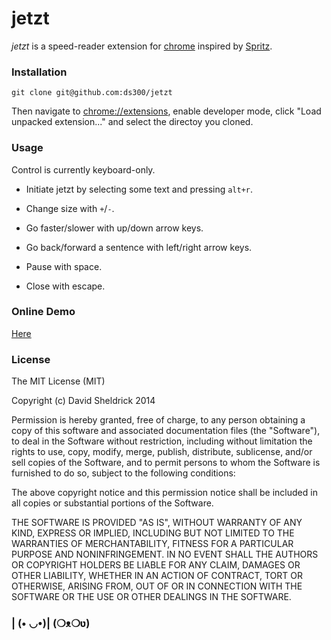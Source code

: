 # jetzt

*jetzt* is a speed-reader extension for [chrome](http://google.com/chrome) inspired by [Spritz](http://www.spritzinc.com/).

### Installation

    git clone git@github.com:ds300/jetzt

Then navigate to [chrome://extensions](chrome://extensions), enable developer mode, click "Load unpacked extension..." and select the directoy you cloned.

### Usage

Control is currently keyboard-only.

- Initiate jetzt by selecting some text and pressing `alt+r`.

- Change size with `+`/`-`.

- Go faster/slower with up/down arrow keys.

- Go back/forward a sentence with left/right arrow keys.

- Pause with space.

- Close with escape.

### Online Demo

[Here](http://ds300.github.com/jetzt/)

### License

The MIT License (MIT)

Copyright (c) David Sheldrick 2014

Permission is hereby granted, free of charge, to any person obtaining a copy
of this software and associated documentation files (the "Software"), to deal
in the Software without restriction, including without limitation the rights
to use, copy, modify, merge, publish, distribute, sublicense, and/or sell
copies of the Software, and to permit persons to whom the Software is
furnished to do so, subject to the following conditions:

The above copyright notice and this permission notice shall be included in
all copies or substantial portions of the Software.

THE SOFTWARE IS PROVIDED "AS IS", WITHOUT WARRANTY OF ANY KIND, EXPRESS OR
IMPLIED, INCLUDING BUT NOT LIMITED TO THE WARRANTIES OF MERCHANTABILITY,
FITNESS FOR A PARTICULAR PURPOSE AND NONINFRINGEMENT. IN NO EVENT SHALL THE
AUTHORS OR COPYRIGHT HOLDERS BE LIABLE FOR ANY CLAIM, DAMAGES OR OTHER
LIABILITY, WHETHER IN AN ACTION OF CONTRACT, TORT OR OTHERWISE, ARISING FROM,
OUT OF OR IN CONNECTION WITH THE SOFTWARE OR THE USE OR OTHER DEALINGS IN
THE SOFTWARE.

### | (• ◡•)| (❍ᴥ❍ʋ)
